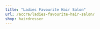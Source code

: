 ```yaml
---
title: "Ladies Favourite Hair Salon"
url: /accra/ladies-favourite-hair-salon/
shop: hairdresser
---
```

